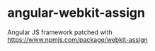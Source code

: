 # angular-webkit-assign
Angular JS framework patched with https://www.npmjs.com/package/webkit-assign 
